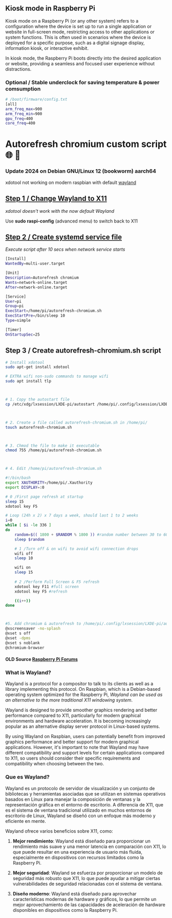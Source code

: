 ## Kiosk mode in Raspberry Pi
Kiosk mode on a Raspberry Pi (or any other system) refers to a configuration where the device is set up to run a single application or website in full-screen mode, restricting access to other applications or system functions. This is often used in scenarios where the device is deployed for a specific purpose, such as a digital signage display, information kiosk, or interactive exhibit.

In kiosk mode, the Raspberry Pi boots directly into the desired application or website, providing a seamless and focused user experience without distractions.

### Optional / Stable underclock for saving temperature & power comsumption
```sh
# /boot/firmware/config.txt
[all]
arm_freq_max=900
arm_freq_min=900
gpu_freq=400
core_freq=400
```

# Autorefresh chromium custom script :globe_with_meridians: :repeat:
### Update 2024 on Debian GNU/Linux 12 (bookworm) aarch64
xdotool not working on modern raspbian with default [wayland](https://www.omglinux.com/raspberry-pi-os-bookworm/)

## [Step 1 / Change Wayland to X11](https://forums.raspberrypi.com/viewtopic.php?t=364116)
*xdotool doesn't work with the now default Wayland*

Use **sudo raspi-config** (advanced menu) to switch back to X11

## [Step 2 / Create systemd service file](https://raspberrypi.stackexchange.com/questions/72644/unable-to-run-reboot-crontab-at-reboot)
*Execute script after 10 secs when network service starts*
```sh
[Install]
WantedBy=multi-user.target

[Unit]
Description=Autorefresh chromium
Wants=network-online.target
After=network-online.target

[Service]
User=pi
Group=pi
ExecStart=/home/pi/autorefresh-chromium.sh
ExecStartPre=/bin/sleep 10
Type=simple

[Timer]
OnStartupSec=25
```

## Step 3 / Create autorefresh-chromium.sh script
```sh
# Install xdotool
sudo apt-get install xdotool

# EXTRA wifi non-sudo commands to manage wifi
sudo apt install tlp



# 1. Copy the autostart file
cp /etc/xdg/lxsession/LXDE-pi/autostart /home/pi/.config/lxsession/LXDE-pi/autostart



# 2. Create a file called autorefresh-chromium.sh in /home/pi/
touch autorefresh-chromium.sh



# 3. Chmod the file to make it executable
chmod 755 /home/pi/autorefresh-chromium.sh



# 4. Edit /home/pi/autorefresh-chromium.sh

#!/bin/bash
export XAUTHORITY=/home/pi/.Xauthority
export DISPLAY=:0

# 0 /First page refresh at startup
sleep 15
xdotool key F5

# Loop (24h x 2) x 7 days a week, should last 1 to 2 weeks
i=0
while [ $i -le 336 ]
do
	random=$(( 1800 + $RANDOM % 1800 )) #random number between 30 to 60 minutes
	sleep $random

	# 1 /Turn off & on wifi to avoid wifi connection drops
	wifi off
	sleep 10

	wifi on
	sleep 15
	
	# 2 /Perform Full Screen & F5 refresh
	xdotool key F11 #full screen
	xdotool key F5 #refresh

	((i++))
done



#5. Add chromium & autorefresh to /home/pi/.config/lxsession/LXDE-pi/autostart
@xscreensaver -no-splash
@xset s off
@xset -dpms
@xset s noblank
@chromium-browser
```

#### OLD Source [Raspberry Pi Forums](https://forums.raspberrypi.com/viewtopic.php?t=178206)


### What is Wayland?
Wayland is a protocol for a compositor to talk to its clients as well as a library implementing this protocol. On Raspbian, which is a Debian-based operating system optimized for the Raspberry Pi, *Wayland can be used as an alternative to the more traditional X11 windowing system*.

Wayland is designed to provide smoother graphics rendering and better performance compared to X11, particularly for modern graphical environments and hardware acceleration. It is becoming increasingly popular as an alternative display server protocol in Linux-based systems.

By using Wayland on Raspbian, users can potentially benefit from improved graphics performance and better support for modern graphical applications. However, it's important to note that Wayland may have different compatibility and support levels for certain applications compared to X11, so users should consider their specific requirements and compatibility when choosing between the two.

### Que es Wayland?
Wayland es un protocolo de servidor de visualización y un conjunto de bibliotecas y herramientas asociadas que se utilizan en sistemas operativos basados en Linux para manejar la composición de ventanas y la representación gráfica en el entorno de escritorio. A diferencia de X11, que es el sistema de ventana tradicional utilizado en muchos entornos de escritorio de Linux, Wayland se diseñó con un enfoque más moderno y eficiente en mente.

Wayland ofrece varios beneficios sobre X11, como:

1. **Mejor rendimiento**: Wayland está diseñado para proporcionar un rendimiento más suave y una menor latencia en comparación con X11, lo que puede resultar en una experiencia de usuario más fluida, especialmente en dispositivos con recursos limitados como la Raspberry Pi.

2. **Mejor seguridad**: Wayland se esfuerza por proporcionar un modelo de seguridad más robusto que X11, lo que puede ayudar a mitigar ciertas vulnerabilidades de seguridad relacionadas con el sistema de ventana.

3. **Diseño moderno**: Wayland está diseñado para aprovechar características modernas de hardware y gráficos, lo que permite un mejor aprovechamiento de las capacidades de aceleración de hardware disponibles en dispositivos como la Raspberry Pi.

